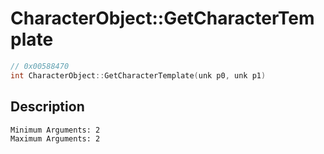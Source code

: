 # CharacterObject::GetCharacterTemplate
```c
// 0x00588470
int CharacterObject::GetCharacterTemplate(unk p0, unk p1)
```
## Description
```
Minimum Arguments: 2
Maximum Arguments: 2
```
